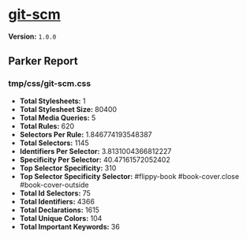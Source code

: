 # [git-scm]( http://git-scm.com )

**Version:** `1.0.0`

## Parker Report

### tmp/css/git-scm.css

- **Total Stylesheets:** 1
- **Total Stylesheet Size:** 80400
- **Total Media Queries:** 5
- **Total Rules:** 620
- **Selectors Per Rule:** 1.846774193548387
- **Total Selectors:** 1145
- **Identifiers Per Selector:** 3.8131004366812227
- **Specificity Per Selector:** 40.47161572052402
- **Top Selector Specificity:** 310
- **Top Selector Specificity Selector:** #flippy-book #book-cover.close #book-cover-outside
- **Total Id Selectors:** 75
- **Total Identifiers:** 4366
- **Total Declarations:** 1615
- **Total Unique Colors:** 104
- **Total Important Keywords:** 36
